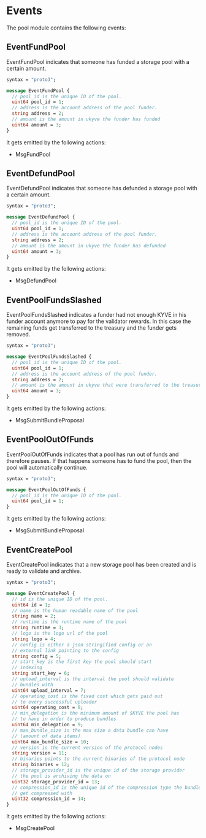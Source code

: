 <!--
order: 6
-->

# Events

The pool module contains the following events:

## EventFundPool

EventFundPool indicates that someone has funded a storage pool with a certain amount.

```protobuf
syntax = "proto3";

message EventFundPool {
  // pool_id is the unique ID of the pool.
  uint64 pool_id = 1;
  // address is the account address of the pool funder.
  string address = 2;
  // amount is the amount in ukyve the funder has funded
  uint64 amount = 3;
}
```

It gets emitted by the following actions:

- MsgFundPool

## EventDefundPool

EventDefundPool indicates that someone has defunded a storage pool with a certain amount.

```protobuf
syntax = "proto3";

message EventDefundPool {
  // pool_id is the unique ID of the pool.
  uint64 pool_id = 1;
  // address is the account address of the pool funder.
  string address = 2;
  // amount is the amount in ukyve the funder has defunded
  uint64 amount = 3;
}
```

It gets emitted by the following actions:

- MsgDefundPool

## EventPoolFundsSlashed

EventPoolFundsSlashed indicates a funder had not enough KYVE in his funder account anymore to pay for the
validator rewards. In this case the remaining funds get transferred to the treasury and the funder gets
removed.

```protobuf
syntax = "proto3";

message EventPoolFundsSlashed {
  // pool_id is the unique ID of the pool.
  uint64 pool_id = 1;
  // address is the account address of the pool funder.
  string address = 2;
  // amount is the amount in ukyve that were transferred to the treasury
  uint64 amount = 3;
}
```

It gets emitted by the following actions:

- MsgSubmitBundleProposal

## EventPoolOutOfFunds

EventPoolOutOfFunds indicates that a pool has run out of funds and therefore pauses. If that happens someone
has to fund the pool, then the pool will automatically continue.

```protobuf
syntax = "proto3";

message EventPoolOutOfFunds {
  // pool_id is the unique ID of the pool.
  uint64 pool_id = 1;
}
```

It gets emitted by the following actions:

- MsgSubmitBundleProposal

## EventCreatePool

EventCreatePool indicates that a new storage pool has been created and is ready to validate and archive.

```protobuf
syntax = "proto3";

message EventCreatePool {
  // id is the unique ID of the pool.
  uint64 id = 1;
  // name is the human readable name of the pool
  string name = 2;
  // runtime is the runtime name of the pool
  string runtime = 3;
  // logo is the logo url of the pool
  string logo = 4;
  // config is either a json stringified config or an
  // external link pointing to the config
  string config = 5;
  // start_key is the first key the pool should start
  // indexing
  string start_key = 6;
  // upload_interval is the interval the pool should validate
  // bundles with
  uint64 upload_interval = 7;
  // operating_cost is the fixed cost which gets paid out
  // to every successful uploader
  uint64 operating_cost = 8;
  // min_delegation is the minimum amount of $KYVE the pool has
  // to have in order to produce bundles
  uint64 min_delegation = 9;
  // max_bundle_size is the max size a data bundle can have
  // (amount of data items)
  uint64 max_bundle_size = 10;
  // version is the current version of the protocol nodes
  string version = 11;
  // binaries points to the current binaries of the protocol node
  string binaries = 12;
  // storage_provider_id is the unique id of the storage provider
  // the pool is archiving the data on
  uint32 storage_provider_id = 13;
  // compression_id is the unique id of the compression type the bundles
  // get compressed with
  uint32 compression_id = 14;
}
```

It gets emitted by the following actions:

- MsgCreatePool
